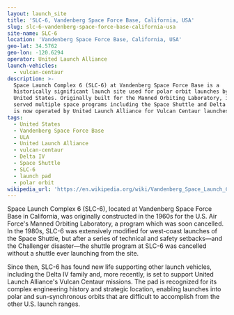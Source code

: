 ```yaml
---
layout: launch_site
title: 'SLC-6, Vandenberg Space Force Base, California, USA'
slug: slc-6-vandenberg-space-force-base-california-usa
site-name: SLC-6
location: 'Vandenberg Space Force Base, California, USA'
geo-lat: 34.5762
geo-lon: -120.6294
operator: United Launch Alliance
launch-vehicles:
  - vulcan-centaur
description: >-
  Space Launch Complex 6 (SLC-6) at Vandenberg Space Force Base is a
  historically significant launch site used for polar orbit launches by the
  United States. Originally built for the Manned Orbiting Laboratory, it has
  served multiple space programs including the Space Shuttle and Delta IV, and
  is now operated by United Launch Alliance for Vulcan Centaur launches.
tags:
  - United States
  - Vandenberg Space Force Base
  - ULA
  - United Launch Alliance
  - vulcan-centaur
  - Delta IV
  - Space Shuttle
  - SLC-6
  - launch pad
  - polar orbit
wikipedia_url: 'https://en.wikipedia.org/wiki/Vandenberg_Space_Launch_Complex_6'
---
```

Space Launch Complex 6 (SLC-6), located at Vandenberg Space Force Base in California, was originally constructed in the 1960s for the U.S. Air Force's Manned Orbiting Laboratory, a program which was soon cancelled. In the 1980s, SLC-6 was extensively modified for west-coast launches of the Space Shuttle, but after a series of technical and safety setbacks—and the Challenger disaster—the shuttle program at SLC-6 was cancelled without a shuttle ever launching from the site.

Since then, SLC-6 has found new life supporting other launch vehicles, including the Delta IV family and, more recently, is set to support United Launch Alliance's Vulcan Centaur missions. The pad is recognized for its complex engineering history and strategic location, enabling launches into polar and sun-synchronous orbits that are difficult to accomplish from the other U.S. launch ranges.
